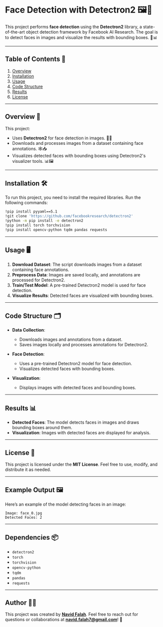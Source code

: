 # Face Detection with Detectron2 🖼️👤

This project performs **face detection** using the **Detectron2** library, a state-of-the-art object detection framework by Facebook AI Research. The goal is to detect faces in images and visualize the results with bounding boxes. 🎯📊

---

## Table of Contents 📑
1. [Overview](#overview-)
2. [Installation](#installation-)
3. [Usage](#usage-)
4. [Code Structure](#code-structure-)
5. [Results](#results-)
6. [License](#license-)

---

## Overview 🚀

This project:
- Uses **Detectron2** for face detection in images. 🤖📸
- Downloads and processes images from a dataset containing face annotations. 🕸️📥
- Visualizes detected faces with bounding boxes using Detectron2's visualizer tools. 📊🖼️

---

## Installation 🛠️

To run this project, you need to install the required libraries. Run the following commands:

```bash
!pip install pyyaml==5.1
!git clone 'https://github.com/facebookresearch/detectron2'
!python -m pip install -e detectron2
!pip install torch torchvision
!pip install opencv-python tqdm pandas requests
```

---

## Usage 🖥️

1. **Download Dataset**: The script downloads images from a dataset containing face annotations.
2. **Preprocess Data**: Images are saved locally, and annotations are processed for Detectron2.
3. **Train/Test Model**: A pre-trained Detectron2 model is used for face detection.
4. **Visualize Results**: Detected faces are visualized with bounding boxes.

---

## Code Structure 🗂️

- **Data Collection**:
  - Downloads images and annotations from a dataset.
  - Saves images locally and processes annotations for Detectron2.

- **Face Detection**:
  - Uses a pre-trained Detectron2 model for face detection.
  - Visualizes detected faces with bounding boxes.

- **Visualization**:
  - Displays images with detected faces and bounding boxes.

---

## Results 📊

- **Detected Faces**: The model detects faces in images and draws bounding boxes around them.
- **Visualization**: Images with detected faces are displayed for analysis.

---

## License 📜

This project is licensed under the **MIT License**. Feel free to use, modify, and distribute it as needed.

---

## Example Output 🖼️

Here’s an example of the model detecting faces in an image:

```plaintext
Image: face_0.jpg
Detected Faces: 2
```

---

## Dependencies 📦

- `detectron2`
- `torch`
- `torchvision`
- `opencv-python`
- `tqdm`
- `pandas`
- `requests`

---

## Author 👨‍💻

This project was created by **[Navid Falah](https://github.com/navidfalah)**. Feel free to reach out for questions or collaborations at **navid.falah7@gmail.com**! 🤝
